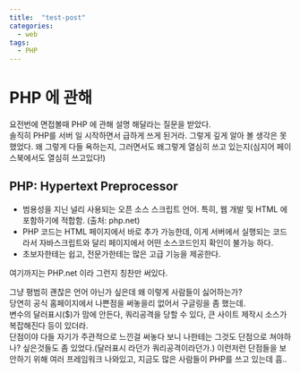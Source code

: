 ```yaml
---
title:  "test-post"
categories:
  - web
tags:
  - PHP
---
```

PHP 에 관해
=========

요전번에 면접볼때 PHP 에 관해 설명 해달라는 질문을 받았다.  
솔직히 PHP를 서버 일 시작하면서 급하게 쓰게 된거라. 그렇게 깊게 알아 볼 생각은 못했었다. 왜 그렇게 다들 욕하는지, 그러면서도 왜그렇게 열심히 쓰고 있는지(심지어 페이스북에서도 열심히 쓰고있다!)  

PHP: Hypertext Preprocessor
---------
* 범용성을 지닌 널리 사용되는 오픈 소스 스크립트 언어. 특히, 웹 개발 및 HTML 에 포함하기에 적합함. (출처: php.net)
* PHP 코드는 HTML 페이지에서 바로 추가 가능한데, 이게 서버에서 실행되는 코드라서 자바스크립트와 달리 페이지에서 어떤 소스코드인지 확인이 불가능 하다.
* 초보자한테는 쉽고, 전문가한테는 많은 고급 기능을 제공한다.
  
여기까지는 PHP.net 이라 그런지 칭찬만 써있다.  
  
그냥 평범히 괜찮은 언어 아닌가 싶은데 왜 이렇게 사람들이 싫어하는가?  
당연히 공식 홈페이지에서 나쁜점을 써놓을리 없어서 구글링을 좀 했는데.  
변수의 달러표시($)가 맘에 안든다, 쿼리공격을 당할 수 있다, 큰 사이트 제작시 소스가 복잡해진다 등이 있더라.  
단점이야 다들 자기가 주관적으로 느낀걸 써놓다 보니 나한테는 그것도 단점으로 쳐야하나? 싶은것들도 좀 있었다.(달러표시 라던가 쿼리공격이라던가.) 이런저런 단점들을 보안하기 위해 여러 프레임워크 나와있고, 지금도 많은 사람들이 PHP를 쓰고 있는데 흠..
​